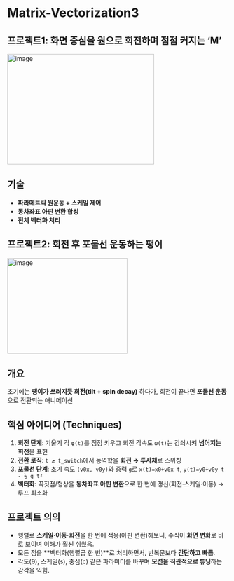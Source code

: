 # Matrix-Vectorization3

## 프로젝트1: 화면 중심을 원으로 회전하며 점점 커지는 ‘M’
<img width="335" height="252" alt="image" src="https://github.com/user-attachments/assets/f165aee9-cfbe-47ab-b1b7-1dc23dab1686" />

## 기술
- **파라메트릭 원운동 + 스케일 제어**
- **동차좌표 아핀 변환 합성**
- **전체 벡터화 처리**


## 프로젝트2: 회전 후 포물선 운동하는 팽이
<img width="274" height="218" alt="image" src="https://github.com/user-attachments/assets/e59766d8-80b1-4efa-b739-b8f23352c2fc" />

## 개요
초기에는 **팽이가 쓰러지듯 회전(tilt + spin decay)** 하다가, 회전이 끝나면 **포물선 운동**으로 전환되는 애니메이션

## 핵심 아이디어 (Techniques)
1) **회전 단계**: 기울기 각 `φ(t)`를 점점 키우고 회전 각속도 `ω(t)`는 감쇠시켜 **넘어지는 회전**을 표현  
2) **전환 로직**: `t ≥ t_switch`에서 동역학을 **회전 → 투사체**로 스위칭  
3) **포물선 단계**: 초기 속도 `(v0x, v0y)`와 중력 `g`로 `x(t)=x0+v0x t`, `y(t)=y0+v0y t - ½ g t²`  
4) **벡터화**: 꼭짓점/형상을 **동차좌표 아핀 변환**으로 한 번에 갱신(회전·스케일·이동) → 루프 최소화

## 프로젝트 의의
- 행렬로 **스케일·이동·회전**을 한 번에 적용(아핀 변환)해보니, 수식이 **화면 변화**로 바로 보이며 이해가 훨씬 쉬웠음.  
- 모든 점을 **벡터화(행렬곱 한 번)**로 처리하면서, 반복문보다 **간단하고 빠름**.  
- 각도(θ), 스케일(s), 중심(c) 같은 파라미터를 바꾸며 **모션을 직관적으로 튜닝**하는 감각을 익힘.
